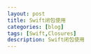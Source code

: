 ```yaml
---
layout: post
title: Swift闭包使用
categories: [blog]
tags: [Swift,Closures]
description: Swift闭包使用
---
```

